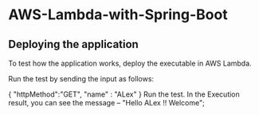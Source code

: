 # AWS-Lambda-with-Spring-Boot


## Deploying the application

To test how the application works, deploy the executable in AWS Lambda.


Run the test by sending the input as follows:

{
  "httpMethod":"GET",
  "name" : "ALex"
}
Run the test. In the Execution result, you can see the message – "Hello ALex !! Welcome";



